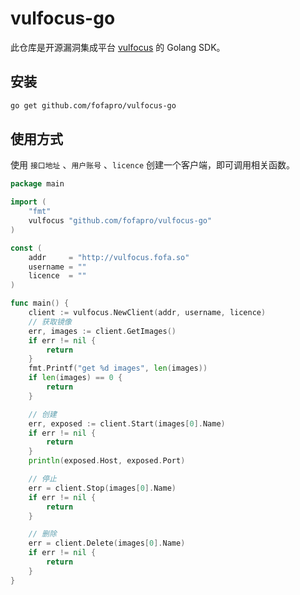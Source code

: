 # vulfocus-go

此仓库是开源漏洞集成平台 [vulfocus](https://github.com/fofapro/vulfocus) 的 Golang SDK。

## 安装

```bash
go get github.com/fofapro/vulfocus-go
```

## 使用方式

使用 `接口地址` 、`用户账号` 、`licence` 创建一个客户端，即可调用相关函数。

```go
package main

import (
	"fmt"
	vulfocus "github.com/fofapro/vulfocus-go"
)

const (
	addr     = "http://vulfocus.fofa.so"
	username = ""
	licence  = ""
)

func main() {
	client := vulfocus.NewClient(addr, username, licence)
	// 获取镜像
	err, images := client.GetImages()
	if err != nil {
		return
	}
	fmt.Printf("get %d images", len(images))
	if len(images) == 0 {
		return
	}

	// 创建
	err, exposed := client.Start(images[0].Name)
	if err != nil {
		return
	}
	println(exposed.Host, exposed.Port)

	// 停止
	err = client.Stop(images[0].Name)
	if err != nil {
		return
	}

	// 删除
	err = client.Delete(images[0].Name)
	if err != nil {
		return
	}
}
```